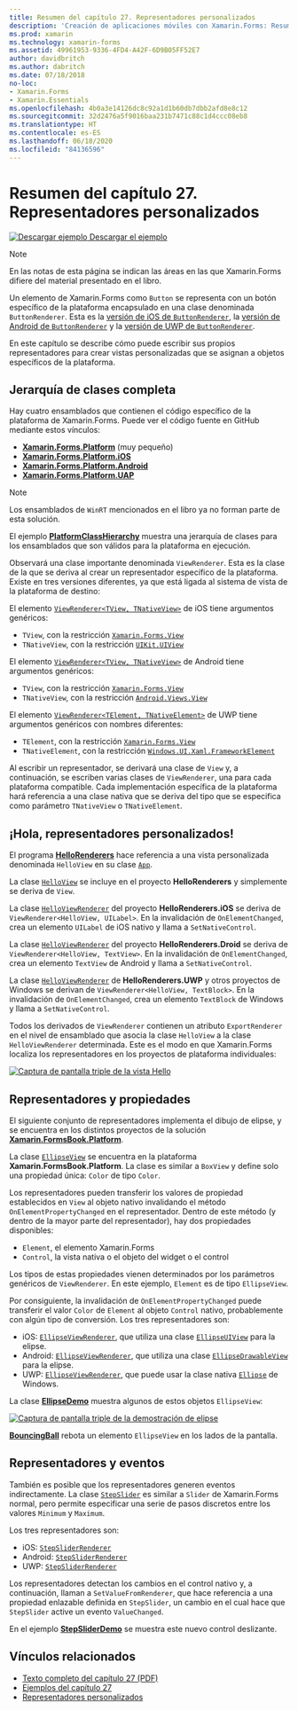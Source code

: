 ```yaml
---
title: Resumen del capítulo 27. Representadores personalizados
description: 'Creación de aplicaciones móviles con Xamarin.Forms: Resumen del capítulo 27. Representadores personalizados'
ms.prod: xamarin
ms.technology: xamarin-forms
ms.assetid: 49961953-9336-4FD4-A42F-6D9B05FF52E7
author: davidbritch
ms.author: dabritch
ms.date: 07/18/2018
no-loc:
- Xamarin.Forms
- Xamarin.Essentials
ms.openlocfilehash: 4b0a3e14126dc8c92a1d1b60db7dbb2afd8e8c12
ms.sourcegitcommit: 32d2476a5f9016baa231b7471c88c1d4ccc08eb8
ms.translationtype: HT
ms.contentlocale: es-ES
ms.lasthandoff: 06/18/2020
ms.locfileid: "84136596"
---
```

# <a name="summary-of-chapter-27-custom-renderers"></a>Resumen del capítulo 27. Representadores personalizados

[![Descargar ejemplo](~/media/shared/download.png) Descargar el ejemplo](https://github.com/xamarin/xamarin-forms-book-samples/tree/master/Chapter27)

> [!NOTE] 
> En las notas de esta página se indican las áreas en las que Xamarin.Forms difiere del material presentado en el libro.

Un elemento de Xamarin.Forms como `Button` se representa con un botón específico de la plataforma encapsulado en una clase denominada `ButtonRenderer`.  Esta es la [versión de iOS de `ButtonRenderer`](https://github.com/xamarin/Xamarin.Forms/blob/master/Xamarin.Forms.Platform.iOS/Renderers/ButtonRenderer.cs), la [versión de Android de `ButtonRenderer`](https://github.com/xamarin/Xamarin.Forms/blob/master/Xamarin.Forms.Platform.Android/Renderers/ButtonRenderer.cs) y la [versión de UWP de `ButtonRenderer`](https://github.com/xamarin/Xamarin.Forms/blob/master/Xamarin.Forms.Platform.UAP/ButtonRenderer.cs).

En este capítulo se describe cómo puede escribir sus propios representadores para crear vistas personalizadas que se asignan a objetos específicos de la plataforma.

## <a name="the-complete-class-hierarchy"></a>Jerarquía de clases completa

Hay cuatro ensamblados que contienen el código específico de la plataforma de Xamarin.Forms.
Puede ver el código fuente en GitHub mediante estos vínculos:

- [ **Xamarin.Forms.Platform**](https://github.com/xamarin/Xamarin.Forms/tree/master/Xamarin.Forms.Platform) (muy pequeño)
- [ **Xamarin.Forms.Platform.iOS**](https://github.com/xamarin/Xamarin.Forms/tree/master/Xamarin.Forms.Platform.iOS)
- [ **Xamarin.Forms.Platform.Android**](https://github.com/xamarin/Xamarin.Forms/tree/master/Xamarin.Forms.Platform.Android)
- [ **Xamarin.Forms.Platform.UAP**](https://github.com/xamarin/Xamarin.Forms/tree/master/Xamarin.Forms.Platform.UAP)

> [!NOTE]
> Los ensamblados de `WinRT` mencionados en el libro ya no forman parte de esta solución. 

El ejemplo [**PlatformClassHierarchy**](https://github.com/xamarin/xamarin-forms-book-samples/tree/master/Chapter27/PlatformClassHierarchy) muestra una jerarquía de clases para los ensamblados que son válidos para la plataforma en ejecución.

Observará una clase importante denominada `ViewRenderer`. Esta es la clase de la que se deriva al crear un representador específico de la plataforma. Existe en tres versiones diferentes, ya que está ligada al sistema de vista de la plataforma de destino:

El elemento [`ViewRenderer<TView, TNativeView>`](https://github.com/xamarin/Xamarin.Forms/blob/master/Xamarin.Forms.Platform.iOS/ViewRenderer.cs#L25) de iOS tiene argumentos genéricos:

- `TView`, con la restricción [`Xamarin.Forms.View`](xref:Xamarin.Forms.View)
- `TNativeView`, con la restricción [`UIKit.UIView`](xref:UIKit.UIView)

El elemento [`ViewRenderer<TView, TNativeView>`](https://github.com/xamarin/Xamarin.Forms/blob/master/Xamarin.Forms.Platform.Android/ViewRenderer.cs#L17) de Android tiene argumentos genéricos:

- `TView`, con la restricción [`Xamarin.Forms.View`](xref:Xamarin.Forms.View)
- `TNativeView`, con la restricción [`Android.Views.View`](xref:Android.Views.View)

El elemento [`ViewRenderer<TElement, TNativeElement>`](https://github.com/xamarin/Xamarin.Forms/blob/master/Xamarin.Forms.Platform.UAP/ViewRenderer.cs#L6) de UWP tiene argumentos genéricos con nombres diferentes:

- `TElement`, con la restricción [`Xamarin.Forms.View`](xref:Xamarin.Forms.View)
- `TNativeElement`, con la restricción [`Windows.UI.Xaml.FrameworkElement`](/uwp/api/Windows.UI.Xaml.FrameworkElement)

Al escribir un representador, se derivará una clase de `View` y, a continuación, se escriben varias clases de `ViewRenderer`, una para cada plataforma compatible. Cada implementación específica de la plataforma hará referencia a una clase nativa que se deriva del tipo que se especifica como parámetro `TNativeView` o `TNativeElement`.

## <a name="hello-custom-renderers"></a>¡Hola, representadores personalizados!

El programa [**HelloRenderers**](https://github.com/xamarin/xamarin-forms-book-samples/tree/master/Chapter27/HelloRenderers) hace referencia a una vista personalizada denominada `HelloView` en su clase [`App`](https://github.com/xamarin/xamarin-forms-book-samples/blob/master/Chapter27/HelloRenderers/HelloRenderers/HelloRenderers/App.cs).

La clase [`HelloView`](https://github.com/xamarin/xamarin-forms-book-samples/blob/master/Chapter27/HelloRenderers/HelloRenderers/HelloRenderers/HelloView.cs) se incluye en el proyecto **HelloRenderers** y simplemente se deriva de `View`.

La clase [`HelloViewRenderer`](https://github.com/xamarin/xamarin-forms-book-samples/blob/master/Chapter27/HelloRenderers/HelloRenderers/HelloRenderers.iOS/HelloViewRenderer.cs) del proyecto **HelloRenderers.iOS** se deriva de `ViewRenderer<HelloView, UILabel>`. En la invalidación de `OnElementChanged`, crea un elemento `UILabel` de iOS nativo y llama a `SetNativeControl`.

La clase [`HelloViewRenderer`](https://github.com/xamarin/xamarin-forms-book-samples/blob/master/Chapter27/HelloRenderers/HelloRenderers/HelloRenderers.Droid/HelloViewRenderer.cs) del proyecto **HelloRenderers.Droid** se deriva de `ViewRenderer<HelloView, TextView>`. En la invalidación de `OnElementChanged`, crea un elemento `TextView` de Android y llama a `SetNativeControl`.

La clase [`HelloViewRenderer`](https://github.com/xamarin/xamarin-forms-book-samples/blob/master/Chapter27/HelloRenderers/HelloRenderers/HelloRenderers.UWP/HelloViewRenderer.cs) de **HelloRenderers.UWP** y otros proyectos de Windows se derivan de `ViewRenderer<HelloView, TextBlock>`. En la invalidación de `OnElementChanged`, crea un elemento `TextBlock` de Windows y llama a `SetNativeControl`.

Todos los derivados de `ViewRenderer` contienen un atributo `ExportRenderer` en el nivel de ensamblado que asocia la clase `HelloView` a la clase `HelloViewRenderer` determinada. Este es el modo en que Xamarin.Forms localiza los representadores en los proyectos de plataforma individuales:

[![Captura de pantalla triple de la vista Hello](images/ch27fg02-small.png "Representadores personalizados")](images/ch27fg02-large.png#lightbox "Representadores personalizados")

## <a name="renderers-and-properties"></a>Representadores y propiedades

El siguiente conjunto de representadores implementa el dibujo de elipse, y se encuentra en los distintos proyectos de la solución [**Xamarin.FormsBook.Platform**](https://github.com/xamarin/xamarin-forms-book-samples/tree/master/Libraries/Xamarin.FormsBook.Platform).

La clase [`EllipseView`](https://github.com/xamarin/xamarin-forms-book-samples/blob/master/Libraries/Xamarin.FormsBook.Platform/Xamarin.FormsBook.Platform/EllipseView.cs) se encuentra en la plataforma **Xamarin.FormsBook.Platform**. La clase es similar a `BoxView` y define solo una propiedad única: `Color` de tipo `Color`.

Los representadores pueden transferir los valores de propiedad establecidos en `View` al objeto nativo invalidando el método `OnElementPropertyChanged` en el representador. Dentro de este método (y dentro de la mayor parte del representador), hay dos propiedades disponibles:

- `Element`, el elemento Xamarin.Forms
- `Control`, la vista nativa o el objeto del widget o el control

Los tipos de estas propiedades vienen determinados por los parámetros genéricos de `ViewRenderer`. En este ejemplo, `Element` es de tipo `EllipseView`.

Por consiguiente, la invalidación de `OnElementPropertyChanged` puede transferir el valor `Color` de `Element` al objeto `Control` nativo, probablemente con algún tipo de conversión. Los tres representadores son:

- iOS: [`EllipseViewRenderer`](https://github.com/xamarin/xamarin-forms-book-samples/blob/master/Libraries/Xamarin.FormsBook.Platform/Xamarin.FormsBook.Platform.iOS/EllipseViewRenderer.cs), que utiliza una clase [`EllipseUIView`](https://github.com/xamarin/xamarin-forms-book-samples/blob/master/Libraries/Xamarin.FormsBook.Platform/Xamarin.FormsBook.Platform.iOS/EllipseUIView.cs) para la elipse.
- Android: [`EllipseViewRenderer`](https://github.com/xamarin/xamarin-forms-book-samples/blob/master/Libraries/Xamarin.FormsBook.Platform/Xamarin.FormsBook.Platform.Android/EllipseViewRenderer.cs), que utiliza una clase [`EllipseDrawableView`](https://github.com/xamarin/xamarin-forms-book-samples/blob/master/Libraries/Xamarin.FormsBook.Platform/Xamarin.FormsBook.Platform.Android/EllipseDrawableView.cs) para la elipse.
- UWP: [`EllipseViewRenderer`](https://github.com/xamarin/xamarin-forms-book-samples/blob/master/Libraries/Xamarin.FormsBook.Platform/Xamarin.FormsBook.Platform.WinRT/EllipseViewRenderer.cs), que puede usar la clase nativa [`Ellipse`](/uwp/api/Windows.UI.Xaml.Shapes.Ellipse) de Windows.

La clase [**EllipseDemo**](https://github.com/xamarin/xamarin-forms-book-samples/tree/master/Chapter27/EllipseDemo) muestra algunos de estos objetos `EllipseView`:

[![Captura de pantalla triple de la demostración de elipse](images/ch27fg03-small.png "Representadores personalizados de EllipseView")](images/ch27fg03-large.png#lightbox "Representadores personalizados de EllipseView")

[**BouncingBall**](https://github.com/xamarin/xamarin-forms-book-samples/tree/master/Chapter27/BouncingBall) rebota un elemento `EllipseView` en los lados de la pantalla.

## <a name="renderers-and-events"></a>Representadores y eventos

También es posible que los representadores generen eventos indirectamente. La clase [`StepSlider`](https://github.com/xamarin/xamarin-forms-book-samples/blob/master/Libraries/Xamarin.FormsBook.Platform/Xamarin.FormsBook.Platform/StepSlider.cs) es similar a `Slider` de Xamarin.Forms normal, pero permite especificar una serie de pasos discretos entre los valores `Minimum` y `Maximum`.

Los tres representadores son:

- iOS: [`StepSliderRenderer`](https://github.com/xamarin/xamarin-forms-book-samples/blob/master/Libraries/Xamarin.FormsBook.Platform/Xamarin.FormsBook.Platform.iOS/StepSliderRenderer.cs)
- Android: [`StepSliderRenderer`](https://github.com/xamarin/xamarin-forms-book-samples/blob/master/Libraries/Xamarin.FormsBook.Platform/Xamarin.FormsBook.Platform.Android/StepSliderRenderer.cs)
- UWP: [`StepSliderRenderer`](https://github.com/xamarin/xamarin-forms-book-samples/blob/master/Libraries/Xamarin.FormsBook.Platform/Xamarin.FormsBook.Platform.WinRT/StepSliderRenderer.cs)

Los representadores detectan los cambios en el control nativo y, a continuación, llaman a `SetValueFromRenderer`, que hace referencia a una propiedad enlazable definida en `StepSlider`, un cambio en el cual hace que `StepSlider` active un evento `ValueChanged`.

En el ejemplo [**StepSliderDemo**](https://github.com/xamarin/xamarin-forms-book-samples/tree/master/Chapter27/StepSliderDemo) se muestra este nuevo control deslizante.

## <a name="related-links"></a>Vínculos relacionados

- [Texto completo del capítulo 27 (PDF)](https://download.xamarin.com/developer/xamarin-forms-book/XamarinFormsBook-Ch27-Apr2016.pdf)
- [Ejemplos del capítulo 27](https://github.com/xamarin/xamarin-forms-book-samples/tree/master/Chapter27)
- [Representadores personalizados](~/xamarin-forms/app-fundamentals/custom-renderer/index.md)
